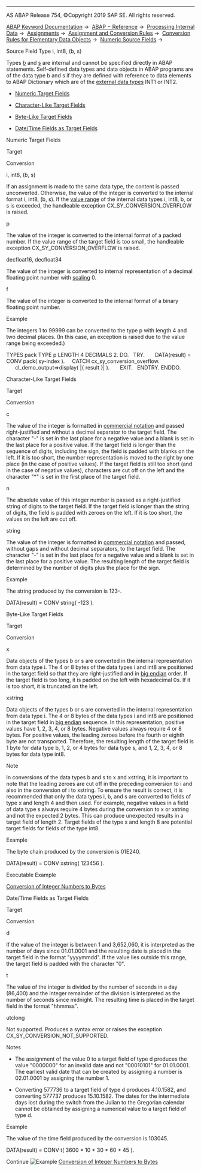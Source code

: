   

* * *

AS ABAP Release 754, ©Copyright 2019 SAP SE. All rights reserved.

[ABAP Keyword Documentation](javascript:call_link\('abenabap.htm'\)) →  [ABAP − Reference](javascript:call_link\('abenabap_reference.htm'\)) →  [Processing Internal Data](javascript:call_link\('abenabap_data_working.htm'\)) →  [Assignments](javascript:call_link\('abenvalue_assignments.htm'\)) →  [Assignment and Conversion Rules](javascript:call_link\('abenconversion_rules.htm'\)) →  [Conversion Rules for Elementary Data Objects](javascript:call_link\('abenconversion_elementary.htm'\)) →  [Numeric Source Fields](javascript:call_link\('abennumeric_source_fields.htm'\)) → 

Source Field Type i, int8, (b, s)

Types [b](javascript:call_link\('abenbuiltin_types_numeric.htm'\)) and [s](javascript:call_link\('abenbuiltin_types_numeric.htm'\)) are internal and cannot be specified directly in ABAP statements. Self-defined data types and data objects in ABAP programs are of the data type b and s if they are defined with reference to data elements to ABAP Dictionary which are of the [external data types](javascript:call_link\('abenexternal_data_type_glosry.htm'\) "Glossary Entry") INT1 or INT2.

-   [Numeric Target Fields](#@@ITOC@@ABENCONVERSION_TYPE_IBS_1)

-   [Character-Like Target Fields](#@@ITOC@@ABENCONVERSION_TYPE_IBS_2)

-   [Byte-Like Target Fields](#@@ITOC@@ABENCONVERSION_TYPE_IBS_3)

-   [Date/Time Fields as Target Fields](#@@ITOC@@ABENCONVERSION_TYPE_IBS_4)

Numeric Target Fields

Target

Conversion

i, int8, (b, s)

If an assignment is made to the same data type, the content is passed unconverted. Otherwise, the value of the integer is converted to the internal format i, int8, (b, s). If the [value range](javascript:call_link\('abenvalue_range_glosry.htm'\) "Glossary Entry") of the internal data types i, int8, b, or s is exceeded, the handleable exception CX\_SY\_CONVERSION\_OVERFLOW is raised.

p

The value of the integer is converted to the internal format of a packed number. If the value range of the target field is too small, the handleable exception CX\_SY\_CONVERSION\_OVERFLOW is raised.

decfloat16, decfloat34

The value of the integer is converted to internal representation of a decimal floating point number with [scaling](javascript:call_link\('abenscale_glosry.htm'\) "Glossary Entry") 0.

f

The value of the integer is converted to the internal format of a binary floating point number.

Example

The integers 1 to 99999 can be converted to the type p with length 4 and two decimal places. (In this case, an exception is raised due to the value range being exceeded.)

TYPES pack TYPE p LENGTH 4 DECIMALS 2.
DO.
  TRY.
      DATA(result) = CONV pack( sy-index ).
    CATCH cx\_sy\_conversion\_overflow.
      cl\_demo\_output=>display( |{ result }| ).
      EXIT.
  ENDTRY.
ENDDO.

Character-Like Target Fields

Target

Conversion

c

The value of the integer is formatted in [commercial notation](javascript:call_link\('abennumerical_value.htm'\)) and passed right-justified and without a decimal separator to the target field. The character "-" is set in the last place for a negative value and a blank is set in the last place for a positive value. If the target field is longer than the sequence of digits, including the sign, the field is padded with blanks on the left. If it is too short, the number representation is moved to the right by one place (in the case of positive values). If the target field is still too short (and in the case of negative values), characters are cut off on the left and the character "\*" is set in the first place of the target field.

n

The absolute value of this integer number is passed as a right-justified string of digits to the target field. If the target field is longer than the string of digits, the field is padded with zeroes on the left. If it is too short, the values on the left are cut off.

string

The value of the integer is formatted in [commercial notation](javascript:call_link\('abencommercial_notation_glosry.htm'\) "Glossary Entry") and passed, without gaps and without decimal separators, to the target field. The character "-" is set in the last place for a negative value and a blank is set in the last place for a positive value. The resulting length of the target field is determined by the number of digits plus the place for the sign.

Example

The string produced by the conversion is 123-.

DATA(result) = CONV string( -123 ).

Byte-Like Target Fields

Target

Conversion

x

Data objects of the types b or s are converted in the internal representation from data type i. The 4 or 8 bytes of the data types i and int8 are positioned in the target field so that they are right-justified and in [big endian](javascript:call_link\('abenbig_endian_glosry.htm'\) "Glossary Entry") order. If the target field is too long, it is padded on the left with hexadecimal 0s. If it is too short, it is truncated on the left.

xstring

Data objects of the types b or s are converted in the internal representation from data type i. The 4 or 8 bytes of the data types i and int8 are positioned in the target field in [big endian](javascript:call_link\('abenbig_endian_glosry.htm'\) "Glossary Entry") sequence. In this representation, positive values have 1, 2, 3, 4, or 8 bytes. Negative values always require 4 or 8 bytes. For positive values, the leading zeroes before the fourth or eighth byte are not transported. Therefore, the resulting length of the target field is 1 byte for data type b, 1, 2, or 4 bytes for data type s, and 1, 2, 3, 4, or 8 bytes for data type int8.

Note

In conversions of the data types b and s to x and xstring, it is important to note that the leading zeroes are cut off in the preceding conversion to i and also in the conversion of i to xstring. To ensure the result is correct, it is recommended that only the data types i, b, and s are converted to fields of type x and length 4 and then used. For example, negative values in a field of data type s always require 4 bytes during the conversion to x or xstring and not the expected 2 bytes. This can produce unexpected results in a target field of length 2. Target fields of the type x and length 8 are potential target fields for fields of the type int8.

Example

The byte chain produced by the conversion is 01E240.

DATA(result) = CONV xstring( 123456 ).

Executable Example

[Conversion of Integer Numbers to Bytes](javascript:call_link\('abenconversion_int_to_hex_abexa.htm'\))

Date/Time Fields as Target Fields

Target

Conversion

d

If the value of the integer is between 1 and 3,652,060, it is interpreted as the number of days since 01.01.0001 and the resulting date is placed in the target field in the format "yyyymmdd". If the value lies outside this range, the target field is padded with the character "0".

t

The value of the integer is divided by the number of seconds in a day (86,400) and the integer remainder of the division is interpreted as the number of seconds since midnight. The resulting time is placed in the target field in the format "hhmmss".

utclong

Not supported. Produces a syntax error or raises the exception CX\_SY\_CONVERSION\_NOT\_SUPPORTED.

Notes

-   The assignment of the value 0 to a target field of type d produces the value "0000000" for an invalid date and not "00010101" for 01.01.0001. The earliest valid date that can be created by assigning a number is 02.01.0001 by assigning the number 1.

-   Converting 577736 to a target field of type d produces 4.10.1582, and converting 577737 produces 15.10.1582. The dates for the intermediate days lost during the switch from the Julian to the Gregorian calendar cannot be obtained by assigning a numerical value to a target field of type d.

Example

The value of the time field produced by the conversion is 103045.

DATA(result) = CONV t( 3600 \* 10 + 30 \* 60 + 45 ).

Continue
![Example](exa.gif "Example") [Conversion of Integer Numbers to Bytes](javascript:call_link\('abenconversion_int_to_hex_abexa.htm'\))